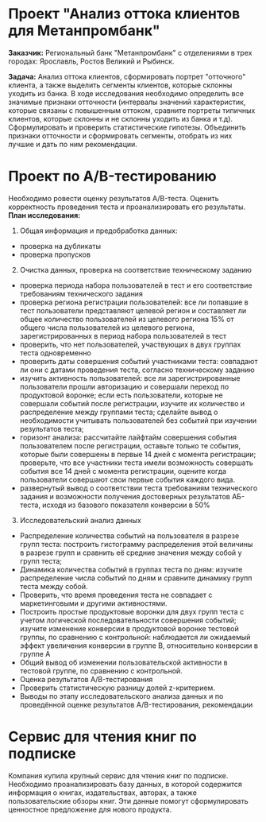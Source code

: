 # Проект "Анализ оттока клиентов для Метанпромбанк"

<b>Заказчик:</b> Региональный банк "Метанпромбанк" с отделениями в трех городах: Ярославль, Ростов Великий и Рыбинск.

<b>Задача:</b> Анализ оттока клиентов, сформировать портрет "отточного" клиента, а также выделить сегменты клиентов,
которые склонны уходить из банка.
В ходе исследования необходимо определить все значимые
признаки отточности (интервалы значений характеристик, которые связаны с
повышенным оттоком, сравните портреты типичных клиентов, которые
склонны и не склонны уходить из банка и т.д). Сформулировать и проверить статистические гипотезы. Объединить признаки отточности и сформировать сегменты, отобрать из них лучшие и дать по ним рекомендации.

# Проект по А/B-тестированию

Необходимо ровести оценку результатов A/B-теста. Оценить корректность проведения теста и проанализировать его результаты.
<b>План исследования:</b>
1. Общая информация и предобработка данных:
 * проверка на дубликаты
 * проверка пропусков
2. Очистка данных, проверка на соответствие техническому заданию
 * проверка периода набора пользователей в тест и его соответствие требованиям технического задания
 * проверка региона регистрации пользователей: все ли попавшие в тест пользователи представляют целевой регион и составляет ли общее количество пользователей из целевого региона 15% от общего числа пользователей из целевого региона, зарегистрированных в период набора пользователей в тест
 * проверить, что нет пользователей, участвующих в двух группах теста одновременно
 * проверить даты совершения событий участниками теста: совпадают ли они с датами проведения теста, согласно техническому заданию
 * изучить активность пользователей: все ли зарегистрированные пользователи прошли авторизацию и совершали переход по продуктовой воронке; если есть пользователи, которые не совершали событий после регистрации, изучите их количество и распределение между группами теста; сделайте вывод о необходимости учитывать пользователей без событий при изучении результатов теста;
 * горизонт анализа: рассчитайте лайфтайм совершения события пользователем после регистрации, оставьте только те события, которые были совершены в первые 14 дней с момента регистрации; проверьте, что все участники теста имели возможность совершать события все 14 дней с момента регистрации, оцените когда пользователи совершают свои первые события каждого вида.
 * развернутый вывод о соответствии теста требованиям технического задания и возможности получения достоверных результатов АБ-теста, исходя из базового показателя конверсии в 50%
3. Исследовательский анализ данных
 * Распределение количества событий на пользователя в разрезе групп теста: построить гистограмму распределения этой величины в разрезе групп и сравнить её средние значения между собой у групп теста;
 * Динамика количества событий в группах теста по дням: изучите распределение числа событий по дням и сравните динамику групп теста между собой.
 * Проверить, что время проведения теста не совпадает с маркетинговыми и другими активностями.
 * Построить простые продуктовые воронки для двух групп теста с учетом логической последовательности совершения событий; изучите изменение конверсии в продуктовой воронке тестовой группы, по сравнению с контрольной: наблюдается ли ожидаемый эффект увеличения конверсии в группе В, относительно конверсии в группе А
 * Общий вывод об изменении пользовательской активности в тестовой группе, по сравнению с контрольной.
 * Оценка результатов A/B-тестирования
 * Проверить статистическую разницу долей z-критерием.
 * Выводы по этапу исследовательского анализа данных и по проведённой оценке результатов A/B-тестирования, рекомендации

 # Cервис для чтения книг по подписке
 Компания купила крупный сервис для чтения книг по подписке. Необходимо проанализировать базу данных, в которой содержится информация о книгах, издательствах, авторах, а также пользовательские обзоры книг. Эти данные помогут сформулировать ценностное предложение для нового продукта.
